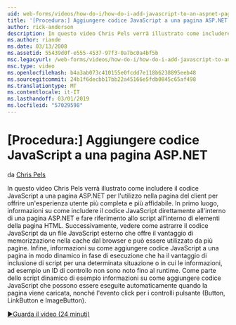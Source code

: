 ```yaml
---
uid: web-forms/videos/how-do-i/how-do-i-add-javascript-to-an-aspnet-page
title: '[Procedura:] Aggiungere codice JavaScript a una pagina ASP.NET | Microsoft Docs'
author: rick-anderson
description: In questo video Chris Pels verrà illustrato come includere il codice JavaScript a una pagina ASP.NET per l'utilizzo nella pagina del client per offrire un'esperienza utente più affidabile e più avanzate...
ms.author: riande
ms.date: 03/13/2008
ms.assetid: 55439d0f-e555-4537-97f3-0a7bc0a4bf5b
msc.legacyurl: /web-forms/videos/how-do-i/how-do-i-add-javascript-to-an-aspnet-page
msc.type: video
ms.openlocfilehash: b4a3ab073c410155e0fcdd7e118b6238895eeb48
ms.sourcegitcommit: 24b1f6decbb17bb22a45166e5fdb0845c65af498
ms.translationtype: MT
ms.contentlocale: it-IT
ms.lasthandoff: 03/01/2019
ms.locfileid: "57029598"
---
```

<a name="how-do-i-add-javascript-to-an-aspnet-page"></a>[Procedura:] Aggiungere codice JavaScript a una pagina ASP.NET
====================
da [Chris Pels](https://twitter.com/chrispels)

In questo video Chris Pels verrà illustrato come includere il codice JavaScript a una pagina ASP.NET per l'utilizzo nella pagina del client per offrire un'esperienza utente più completa e più affidabile. In primo luogo, informazioni su come includere il codice JavaScript direttamente all'interno di una pagina ASP.NET e fare riferimento allo script all'interno di elementi della pagina HTML. Successivamente, vedere come astrarre il codice JavaScript da un file JavaScript esterno che offre il vantaggio di memorizzazione nella cache dal browser e può essere utilizzato da più pagine. Infine, informazioni su come aggiungere codice JavaScript a una pagina in modo dinamico in fase di esecuzione che ha il vantaggio di inclusione di script per una determinata situazione o in cui le informazioni, ad esempio un ID di controllo non sono noto fino al runtime. Come parte dello script dinamico di esempio informazioni su come aggiungere codice JavaScript che possono essere eseguite automaticamente quando la pagina viene caricata, nonché l'evento click per i controlli pulsante (Button, LinkButton e ImageButton).

[&#9654;Guarda il video (24 minuti)](https://channel9.msdn.com/Blogs/ASP-NET-Site-Videos/how-do-i-add-javascript-to-an-aspnet-page)
